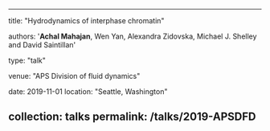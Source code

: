 
---
title: "Hydrodynamics of interphase chromatin"

authors: '<b>Achal Mahajan</b>, Wen Yan, Alexandra Zidovska, Michael J. Shelley and David Saintillan'

type: "talk"

venue: "APS Division of fluid dynamics"

date: 2019-11-01
location: "Seattle, Washington"

collection: talks
permalink: /talks/2019-APSDFD
---
